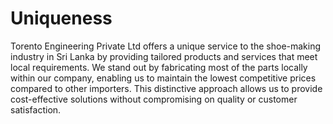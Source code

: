 # Uniqueness

Torento Engineering Private Ltd offers a unique service to the shoe-making industry in Sri Lanka by providing tailored products and services that meet local requirements. We stand out by fabricating most of the parts locally within our company, enabling us to maintain the lowest competitive prices compared to other importers. This distinctive approach allows us to provide cost-effective solutions without compromising on quality or customer satisfaction.
